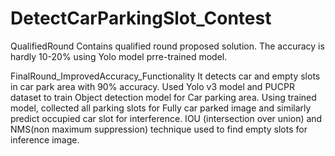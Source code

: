# DetectCarParkingSlot_Contest
QualifiedRound
    Contains qualified round proposed solution. The accuracy is hardly 10-20% using Yolo model prre-trained model.

FinalRound_ImprovedAccuracy_Functionality
    It detects car and empty slots in car park area with 90% accuracy. Used Yolo v3 model and PUCPR dataset to train Object detection model for Car parking area. Using trained model, collected all parking slots for Fully car parked image and similarly predict occupied car slot for interference. IOU (intersection over union) and NMS(non maximum suppression) technique used to find empty slots for inference image.

